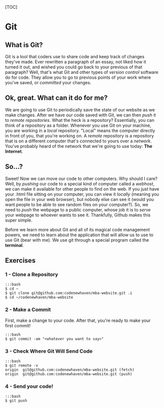 [TOC]

Git
===

What is Git?
---
Git is a tool that coders use to share code and keep track of changes they've made. Ever rewritten a paragraph of an essay, not liked how it turned it out, and wished you could go back to your previous of that paragraph? Well, that's what Git and other types of _version control_ software do for code. They allow you to go to previous points of your work where you've saved, or _committed_ your changes.

Ok, great. What can it do for me?
---
We are going to use Git to periodically save the state of our website as we make changes. After we have our code saved with Git, we can then _push_ it to _remote repositories_. What the heck is a repository? Essentially, you can think of a repository as a folder. Whenever you use Git on your machine, you are working in a _local_ repository. "Local" means the computer directly in front of you, that you're working on. A _remote_ repository is a repository that is on a different computer that's connected to yours over a _network_. You've probably heard of the network that we're going to use today: **The Internet**.

So...?
------
Sweet! Now we can move our code to other computers. Why should I care? Well, by _pushing_ our code to a special kind of computer called a _webhost_, we can make it available for other people to find on the web. If you just have your .html file sitting on your computer, you can view it _locally_ (meaning you open the file in your web browser), but nobody else can see it (would you want people to be able to see random files on your computer?). So, we need to _push_ the webpage to a public computer, whose job it is to _serve_ your webpage to whoever wants to see it. Thankfully, Github makes this super simple.

Before we learn more about Git and all of its magical code management powers, we need to learn about the application that will allow us to use to use Git (bear with me). We use git through a special program called the **terminal**. 

Exercises
---------

### 1 - Clone a Repository

    :::bash
    $ cd ~
    $ git clone git@github.com:codenewhaven/mba-website.git .i
    $ cd ~/codenewhaven/mba-website

### 2 - Make a Commit
First, make a change to your code. After that, you're ready to make your first commit!

    :::bash
    $ git commit -am "<whatever you want to say>"


### 3 - Check Where Git Will Send Code
    :::bash
    $ git remote -v
    origin  git@github.com:codenewhaven/mba-website.git (fetch)
    origin  git@github.com:codenewhaven/mba-website.git (push)


### 4 - Send your code!
    :::bash
    $ git push
